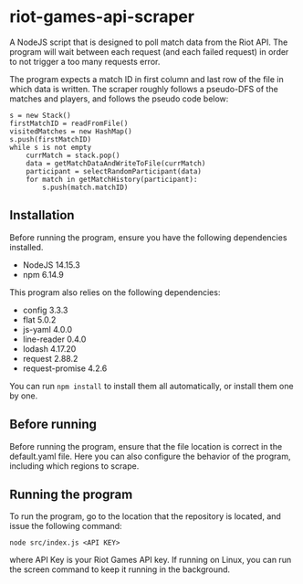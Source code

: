 # riot-games-api-scraper
A NodeJS script that is designed to poll match data from the Riot API. The program will wait between each request (and each failed request) in order to not trigger a too many requests error.

The program expects a match ID in first column and last row of the file in which data is written.  The scraper roughly follows a pseudo-DFS of the matches and players, and follows the pseudo code below:

```
s = new Stack()
firstMatchID = readFromFile()
visitedMatches = new HashMap()
s.push(firstMatchID)
while s is not empty
	currMatch = stack.pop()
	data = getMatchDataAndWriteToFile(currMatch)
	participant = selectRandomParticipant(data)
	for match in getMatchHistory(participant):
		s.push(match.matchID)	
```

## Installation

Before running the program, ensure you have the following dependencies installed. 

- NodeJS 14.15.3
- npm 6.14.9

This program also relies on the following dependencies:

- config 3.3.3
- flat 5.0.2
- js-yaml 4.0.0
- line-reader 0.4.0
- lodash 4.17.20
- request 2.88.2
- request-promise 4.2.6

You can run ```npm install``` to install them all automatically, or install them one by one. 

## Before running

Before running the program, ensure that the file location is correct in the default.yaml file. Here you can also configure the behavior of the program, including which regions to scrape.

## Running the program

To run the program, go to the location that the repository is located, and issue the following command:

```
node src/index.js <API KEY>
```

where API Key is your Riot Games API key. If running on Linux, you can run the screen command to keep it running in the background.